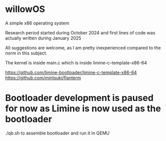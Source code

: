 # willowOS
A simple x86 operating system

Research period started during October 2024 and first lines of code was actually written during January 2025

All suggestions are welcome, as I am pretty inexperienced compared to the norm in this subject.

The kernel is inside main.c which is inside limine-c-template-x86-64

https://github.com/limine-bootloader/limine-c-template-x86-64  
https://github.com/mintsuki/flanterm

# Bootloader development is paused for now as Limine is now used as the bootloader

./qb.sh to assemble bootloader and run it in QEMU

